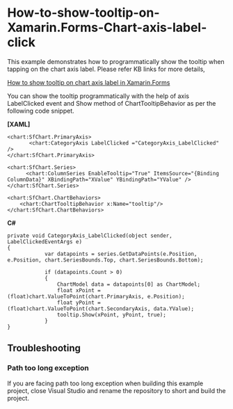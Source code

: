 # How-to-show-tooltip-on-Xamarin.Forms-Chart-axis-label-click
This example demonstrates how to programmatically show the tooltip when tapping on the chart axis label. Please refer KB links for more details,

[How to show tooltip on chart axis label in Xamarin.Forms](https://www.syncfusion.com/kb/11644/?utm_medium=listing&utm_source=github-examples)

You can show the tooltip programmatically with the help of axis LabelClicked event and Show method of ChartTooltipBehavior as per the following code snippet.

**[XAML]**
```
<chart:SfChart.PrimaryAxis> 
       <chart:CategoryAxis LabelClicked ="CategoryAxis_LabelClicked" /> 
</chart:SfChart.PrimaryAxis>  
 
<chart:SfChart.Series>
      <chart:ColumnSeries EnableTooltip="True" ItemsSource="{Binding ColumnData}" XBindingPath="XValue" YBindingPath="YValue" />
</chart:SfChart.Series>
                
<chart:SfChart.ChartBehaviors>
    <chart:ChartTooltipBehavior x:Name="tooltip"/>
</chart:SfChart.ChartBehaviors>
```
**C#**
```
private void CategoryAxis_LabelClicked(object sender, LabelClickedEventArgs e)
{
            var datapoints = series.GetDataPoints(e.Position, e.Position, chart.SeriesBounds.Top, chart.SeriesBounds.Bottom);
 
            if (datapoints.Count > 0)
            {
                ChartModel data = datapoints[0] as ChartModel;
                float xPoint = (float)chart.ValueToPoint(chart.PrimaryAxis, e.Position);
                float yPoint = (float)chart.ValueToPoint(chart.SecondaryAxis, data.YValue);
                tooltip.Show(xPoint, yPoint, true);
            }
}
```
## <a name="troubleshooting"></a>Troubleshooting ##
### Path too long exception
If you are facing path too long exception when building this example project, close Visual Studio and rename the repository to short and build the project.
